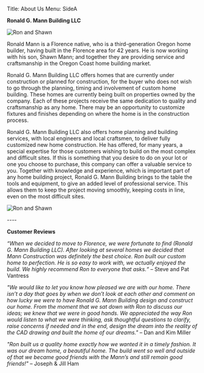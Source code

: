 Title: About Us
Menu: SideA



**Ronald G. Mann Building LLC**

<p><img alt="Ron and Shawn" title="Ron and Shawn" src="mnaboutus_construction_mannspose.jpg" /></p>

Ronald Mann is a Florence native, who is a third-generation Oregon home builder, having built in the Florence area for 42 years. He is now working with his son, Shawn Mann; and together they are providing service and craftsmanship in the Oregon Coast home building market. 

Ronald G. Mann Building LLC offers homes that are currently under construction or planned for construction, for the buyer who does not wish to go through the planning, timing and involvement of custom home building. These homes are currently being built on properties owned by the company. Each of these projects receive the same dedication to quality and craftsmanship as any home. There may be an opportunity to customize fixtures and finishes depending on where the home is in the construction process.

Ronald G. Mann Building LLC also offers home planning and building services, with local engineers and local craftsmen, to deliver fully customized new home construction. He has offered, for many years, a special expertise for those customers wishing to build on the most complex and difficult sites. If this is something that you desire to do on your lot or one you choose to purchase, this company can offer a valuable service to you. Together with knowledge and experience, which is important part of any home building project, Ronald G. Mann Building brings to the table the tools and equipment, to give an added level of professional service. This allows them to keep the project moving smoothly, keeping costs in line, even on the most difficult sites.

<p><img alt="Ron and Shawn" title="Ron and Shawn" src="mnaboutus_construction_mannspose.jpg" /></p>
----


**Customer Reviews**

<em>“When we decided to move to Florence, we were fortunate to find (Ronald G. Mann Building LLC).
After looking at several homes we decided that Mann Construction was definitely the best choice.
Ron built our custom home to perfection. He is so easy to work with, we actually enjoyed the build.
We highly recommend Ron to everyone that asks.“</em>
– Steve and Pat Vantress

<em>"We would like to let you know how pleased we are with our home.  There isn’t a day that goes by when we don’t look at each other and comment on how lucky we were to have Ronald G. Mann Building design and construct our home.  From the moment that we sat down with Ron to discuss our ideas; we knew that we were in good hands.  We appreciated the way Ron would listen to what we were thinking, ask thoughtful questions to clarify, raise concerns if needed and in the end, design the dream into the reality of the CAD drawing and built the home of our dreams."</em> 
– Dan and Kim Miller

<em>"Ron built us a quality home exactly how we wanted it in a timely fashion. It was our dream home, a beautiful home.  The build went so well and outside of that we became good friends with the Mann’s and still remain good friends!"</em>
– Joseph & Jill Ham

